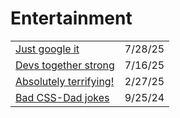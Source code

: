 # Entertainment

|                                                                                        |         |
| -------------------------------------------------------------------------------------- | ------- |
| [Just google it](https://app.daily.dev/posts/just-google-it-efyvyfzvd)                 | 7/28/25 |
| [Devs together strong](https://app.daily.dev/posts/devs-together-strong-tsyscvkeh)     | 7/16/25 |
| [Absolutely terrifying!](https://app.daily.dev/posts/absolutely-terrifying--ogsmcf7uh) | 2/27/25 |
| [Bad CSS-Dad jokes](https://dev.to/alvaromontoro/bad-css-dad-jokes-1cea?ref=dailydev)  | 9/25/24 |
